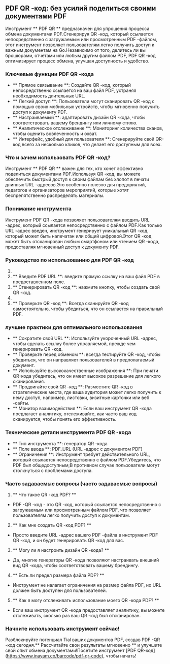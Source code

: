 ## PDF QR -код: без усилий поделиться своими документами PDF

Инструмент ** PDF QR ** предназначен для упрощения процесса обмена документами PDF.Сгенерируя QR -код, который ссылается непосредственно с загружаемым или просмотренным PDF -файлом, этот инструмент позволяет пользователям легко получить доступ к важным документам на Go.Независимо от того, делитесь ли вы брошюрами, отчетами или любым другим файлом PDF, PDF QR -код оптимизирует процесс обмена, улучшая доступность и удобство.

### Ключевые функции PDF QR -кода

- ** Прямое связывание **: Создайте QR -код, который непосредственно ссылается на ваш файл PDF, устраняя необходимость длительных URL.
- ** Легкий доступ **: Пользователи могут сканировать QR -код с помощью своих мобильных устройств, чтобы мгновенно получить доступ к документу PDF.
- ** Настраиваемый **: адаптировать дизайн QR -кода, чтобы соответствовать вашему брендингу или личному стилю.
- ** Аналитическое отслеживание **: Мониторинг количества сканов, чтобы оценить вовлеченность и охват.
- ** Интерфейс, удобный для пользователя **: Сгенерируйте свой QR-код всего за несколько кликов, что делает его доступным для всех.

### Что и зачем использовать PDF QR -код?

Инструмент ** PDF QR ** важен для тех, кто хочет эффективно поделиться документами PDF.Используя QR -код, вы можете обеспечить быстрый доступ к своим файлам без хлопот в печати длинных URL -адресов.Это особенно полезно для предприятий, педагогов и организаторов мероприятий, которые хотят беспрепятственно распределять материалы.

### Понимание инструмента

Инструмент PDF QR -кода позволяет пользователям вводить URL -адрес, который ссылается непосредственно с файлом PDF.Как только URL -адрес введен, инструмент генерирует уникальный QR -код, который может быть напечатан или общий цифровой.Этот QR -код может быть отсканирован любым смартфоном или чтением QR -кода, предоставляя мгновенный доступ к документу PDF.

### Руководство по использованию для PDF QR -код

1.
2. ** Введите PDF URL **: введите прямую ссылку на ваш файл PDF в предоставленном поле.
3. ** Сгенерировать QR -код **: нажмите кнопку, чтобы создать свой QR -код.
4.
5. ** Проверьте QR -код **: Всегда сканируйте QR -код самостоятельно, чтобы убедиться, что он ссылается на правильный PDF.

### лучшие практики для оптимального использования

- ** Сократите свой URL **: Используйте укороченный URL -адрес, чтобы сделать ссылку более управляемой, прежде чем генерировать QR -код.
- ** Проверьте перед обменом **: всегда тестируйте QR -код, чтобы убедиться, что он направляет пользователей в предполагаемый документ.
- ** Используйте высококачественные изображения **: При печати QR-кода убедитесь, что он имеет высокое разрешение для легкого сканирования.
- ** Продвигайте свой QR -код **: Разместите QR -код в стратегические места, где ваша аудитория может легко получить к нему доступ, например, листовки, визитные карточки или веб -сайты.
- ** Монитор взаимодействия **: Если ваш инструмент QR -кода предлагает аналитику, отслеживайте, как часто ваш код сканируется, чтобы понять его эффективность.

### Технические детали инструмента PDF QR -кода

- ** Тип инструмента **: генератор QR -кода
- ** Поле ввода **: PDF_URL (URL -адрес с документом PDF)
- ** Ограничения **: Инструмент требует действительного URL, который ссылается непосредственно с файлом PDF.Убедитесь, что PDF был общедоступным;В противном случае пользователи могут столкнуться с проблемами доступа.

### Часто задаваемые вопросы (часто задаваемые вопросы)

1. ** Что такое QR -код PDF? **
- PDF -QR -код - это QR -код, который ссылается непосредственно с загружаемым или просмотренным файлом PDF, что позволяет пользователям легко получить доступ к документам.

2. ** Как мне создать QR -код PDF? **
- Просто введите URL -адрес вашего PDF -файла в инструмент PDF QR -код, и он будет генерировать QR -код для вас.

3. ** Могу ли я настроить дизайн QR -кода? **
- Да, многие генераторы QR -кода позволяют настраивать внешний вид QR -кода, чтобы соответствовать вашему брендингу.

4. ** Есть ли предел размера файла PDF? **
- Инструмент не налагает ограничения на размер файла PDF, но URL должен быть доступен для пользователей.

5. ** Как я могу отслеживать использование моего QR -кода PDF? **
- Если ваш инструмент QR -кода предоставляет аналитику, вы можете отслеживать, сколько раз ваш QR -код был отсканирован.

### Начните использовать инструмент сейчас!

Разблокируйте потенциал Tial ваших документов PDF, создав PDF -QR -код сегодня.** Рассчитайте свои результаты мгновенно ** и улучшите свой опыт обмена документами!Посетите инструмент [PDF QR-код] (https://www.inayam.co/barcode/pdf-qr-code), чтобы начать!
